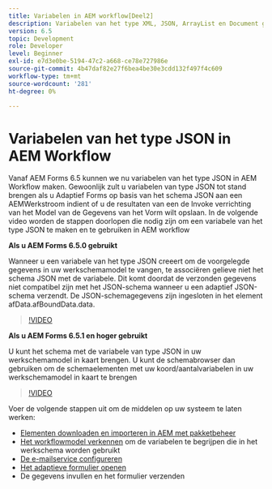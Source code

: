 ```yaml
---
title: Variabelen in AEM workflow[Deel2]
description: Variabelen van het type XML, JSON, ArrayList en Document gebruiken in een AEM workflow
version: 6.5
topic: Development
role: Developer
level: Beginner
exl-id: e7d3e0be-5194-47c2-a668-ce78e727986e
source-git-commit: 4b47daf82e27f6bea4be30e3cdd132f497f4c609
workflow-type: tm+mt
source-wordcount: '281'
ht-degree: 0%

---
```


# Variabelen van het type JSON in AEM Workflow

Vanaf AEM Forms 6.5 kunnen we nu variabelen van het type JSON in AEM Workflow maken. Gewoonlijk zult u variabelen van type JSON tot stand brengen als u Adaptief Forms op basis van het schema JSON aan een AEMWerkstroom indient of u de resultaten van een de Invoke verrichting van het Model van de Gegevens van het Vorm wilt opslaan. In de volgende video worden de stappen doorlopen die nodig zijn om een variabele van het type JSON te maken en te gebruiken in AEM workflow

**Als u AEM Forms 6.5.0 gebruikt**

Wanneer u een variabele van het type JSON creeert om de voorgelegde gegevens in uw werkschemamodel te vangen, te associëren gelieve niet het schema JSON met de variabele. Dit komt doordat de verzonden gegevens niet compatibel zijn met het JSON-schema wanneer u een adaptief JSON-schema verzendt. De JSON-schemagegevens zijn ingesloten in het element afData.afBoundData.data.

>[!VIDEO](https://video.tv.adobe.com/v/26444?quality=12&learn=on)


**Als u AEM Forms 6.5.1 en hoger gebruikt**

U kunt het schema met de variabele van type JSON in uw werkschemamodel in kaart brengen. U kunt de schemabrowser dan gebruiken om de schemaelementen met uw koord/aantalvariabelen in uw werkschemamodel in kaart te brengen

>[!VIDEO](https://video.tv.adobe.com/v/28097?quality=12&learn=on)

Voer de volgende stappen uit om de middelen op uw systeem te laten werken:

* [Elementen downloaden en importeren in AEM met pakketbeheer](assets/jsonandstringvariable.zip)
* [Het workflowmodel verkennen](http://localhost:4502/editor.html/conf/global/settings/workflow/models/jsonvariable.html) om de variabelen te begrijpen die in het werkschema worden gebruikt
* [De e-mailservice configureren](https://helpx.adobe.com/experience-manager/6-5/sites/administering/using/notification.html#ConfiguringtheMailService)
* [Het adaptieve formulier openen](http://localhost:4502/content/dam/formsanddocuments/afbasedonjson/jcr:content?wcmmode=disabled)
* De gegevens invullen en het formulier verzenden
